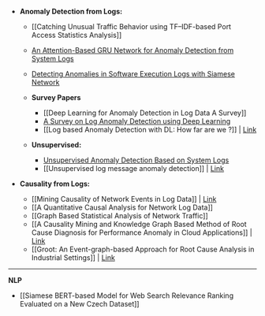 - **Anomaly Detection from Logs:**
	- [[Catching Unusual Traffic Behavior using TF–IDF-based Port Access Statistics Analysis]]
	- [An Attention-Based GRU Network for Anomaly Detection from System Logs](https://www.jstage.jst.go.jp/article/transinf/E103.D/8/E103.D_2020EDL8016/_pdf/-char/en)
	- [Detecting Anomalies in Software Execution Logs with Siamese Network](https://arxiv.org/abs/2102.01452)
	
	- **Survey Papers**
		- [[Deep Learning for Anomaly Detection in Log Data A Survey]]
		- [A Survey on Log Anomaly Detection using Deep Learning](https://ieeexplore.ieee.org/stamp/stamp.jsp?tp=&arnumber=9197818&tag=1)
		- [[Log based Anomaly Detection with DL: How far are we ?]] | [Link](https://arxiv.org/pdf/2202.04301.pdf)
	
	- **Unsupervised:**
		- [Unsupervised Anomaly Detection Based on System Logs](http://ksiresearch.org/seke/seke21paper/paper126.pdf)
		- [[Unsupervised log message anomaly detection]] | [Link](https://reader.elsevier.com/reader/sd/pii/S2405959520300643?token=8FA2016C2781EA964A63B12A60135152B58AC480D31681CE7DCF0A995812E6B6E2F3EF29A162D9D0210A0138AA49BD0D&originRegion=us-east-1&originCreation=20220810035547)


- **Causality from Logs:**
	- [[Mining Causality of Network Events in Log Data]] | [Link](https://ieeexplore.ieee.org/document/8122062)
	- [[A Quantitative Causal Analysis for Network Log Data]]
	- [[Graph Based Statistical Analysis of Network Traffic]]
	- [[A Causality Mining and Knowledge Graph Based Method of Root Cause Diagnosis for Performance Anomaly in Cloud Applications]] | [Link](https://mdpi-res.com/d_attachment/applsci/applsci-10-02166/article_deploy/applsci-10-02166.pdf)
	- [[Groot: An Event-graph-based Approach for Root Cause Analysis in Industrial Settings]] | [Link](https://arxiv.org/pdf/2108.00344.pdf)


---

**NLP**
- [[Siamese BERT-based Model for Web Search Relevance Ranking Evaluated on a New Czech Dataset]]